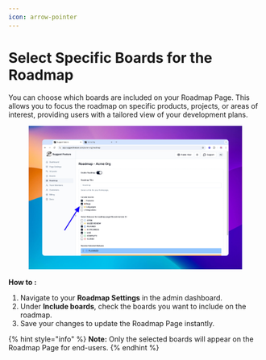 ```yaml
---
icon: arrow-pointer
---
```


# Select Specific Boards for the Roadmap

You can choose which boards are included on your Roadmap Page. This allows you to focus the roadmap on specific products, projects, or areas of interest, providing users with a tailored view of your development plans.

<figure><img src="../../.gitbook/assets/image (4).png" alt=""><figcaption></figcaption></figure>

**How to :**

1. Navigate to your **Roadmap Settings** in the admin dashboard.
2. Under **Include boards**, check the boards you want to include on the roadmap.
3. Save your changes to update the Roadmap Page instantly.

{% hint style="info" %}
**Note:** Only the selected boards will appear on the Roadmap Page for end-users.
{% endhint %}
